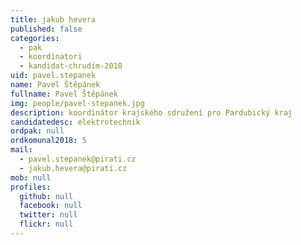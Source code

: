 ```yaml
---
title: jakub hevera
published: false
categories:
  - pak
  - koordinatori
  - kandidat-chrudim-2018
uid: pavel.stepanek
name: Pavel Štěpánek
fullname: Pavel Štěpánek
img: people/pavel-stepanek.jpg
description: koordinátor krajského sdružení pro Pardubický kraj
candidatedesc: elektrotechnik
ordpak: null
ordkomunal2018: 5
mail:
  - pavel.stepanek@pirati.cz
  - jakub.hevera@pirati.cz
mob: null
profiles:
  github: null
  facebook: null
  twitter: null
  flickr: null
---
```



